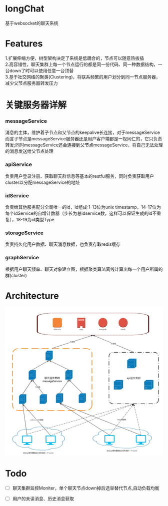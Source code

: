 longChat
======
基于websocket的聊天系统  


Features
======
1.扩展伸缩方便，树型架构决定了系统是低耦合的，节点可以随意热拔插  
2.高容错性，聊天集群上每一个节点运行的都是同一份代码、同一种数据结构，一台down了时可以使用任意一台顶替  
3.基于社交网络的聚类(Clustering)，将联系频繁的用户划分到同一节点服务器，减少父节点服务器转发压力  


关键服务器详解
======
### messageService
消息的主体，维护着子节点和父节点的keepalive长连接，对于messageService而言子节点是messageService服务器还是用户客户端都是一视同仁的，它只负责转发;同时messageService还会连接到父节点messageService，将自己无法处理的消息发送给父节点处理  

### apiService
负责用户登录注册、获取聊天群信息等基本的restful服务，同时负责获取用户cluster以分配messageService的地址

### idService
负责给其他服务配分全局唯一的id，id组成:1-13位为unix timestamp，14-17位为每个idService的自增计数器（步长为总idservice数，这样可以保证生成的id不重复），18-19为id类型Type

### storageService
负责持久化用户数据、聊天消息数据，也负责存取redis缓存

### graphService
根据用户聊天频率、聊天对象建立图，根据聚类算法离线计算出每一个用户所属的群(cluster)


Architecture
======
![](./docs/pics/archi.png)  


Todo
======
- [ ] 聊天集群监控Moniter，单个聊天节点down掉后选举替代节点,自动负载均衡  
- [ ] 用户的未读消息、历史消息获取  


